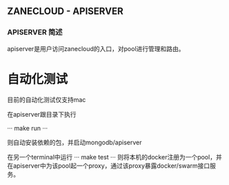 ## ZANECLOUD - APISERVER

### APISERVER 简述

apiserver是用户访问zanecloud的入口，对pool进行管理和路由。

# 自动化测试

目前的自动化测试仅支持mac


在apiserver跟目录下执行


···
make run
···

则自动安装依赖的包，并启动mongodb/apiserver


在另一个terminal中运行
···
make test
···
则将本机的docker注册为一个pool，并在apiserver中为该pool起一个proxy，通过该proxy暴露docker/swarm接口服务。



